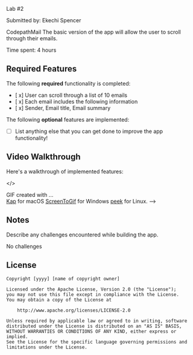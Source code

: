 Lab #2  

Submitted by: Ekechi Spencer

CodepathMail The basic version of the app will allow the user to scroll through their emails. 

Time spent: 4 hours

## Required Features

The following **required** functionality is completed:

* [ x] User can scroll through a list of 10 emails
* [ x] Each email includes the following information   
* [ x] Sender, Email title, Email summary



The following **optional** features are implemented:

* [ ] List anything else that you can get done to improve the app functionality!

## Video Walkthrough

Here's a walkthrough of implemented features:

</>

<!-- Replace this with whatever GIF tool you used! -->
GIF created with ...  
[Kap](https://getkap.co/) for macOS
[ScreenToGif](https://www.screentogif.com/) for Windows
[peek](https://github.com/phw/peek) for Linux. -->

## Notes

Describe any challenges encountered while building the app.

No challenges 

## License

    Copyright [yyyy] [name of copyright owner]

    Licensed under the Apache License, Version 2.0 (the "License");
    you may not use this file except in compliance with the License.
    You may obtain a copy of the License at

        http://www.apache.org/licenses/LICENSE-2.0

    Unless required by applicable law or agreed to in writing, software
    distributed under the License is distributed on an "AS IS" BASIS,
    WITHOUT WARRANTIES OR CONDITIONS OF ANY KIND, either express or implied.
    See the License for the specific language governing permissions and
    limitations under the License.
